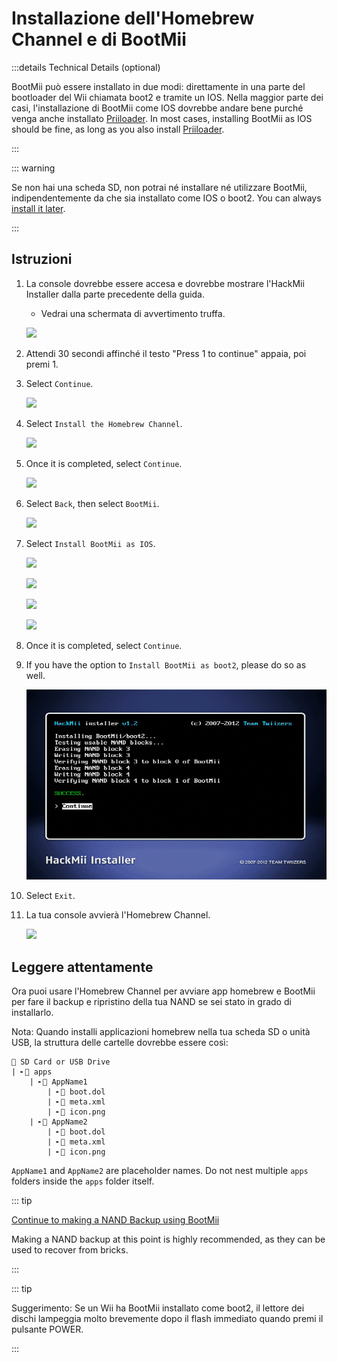 # Installazione dell'Homebrew Channel e di BootMii

:::details Technical Details (optional)

BootMii può essere installato in due modi: direttamente in una parte del bootloader del Wii chiamata boot2 e tramite un IOS. Nella maggior parte dei casi, l'installazione di BootMii come IOS dovrebbe andare bene purché venga anche installato <a href="priiloader">Priiloader</a>. In most cases, installing BootMii as IOS should be fine, as long as you also install [Priiloader](priiloader).

:::

::: warning

Se non hai una scheda SD, non potrai né installare né utilizzare BootMii, indipendentemente da che sia installato come IOS o boot2.
You can always [install it later](hackmii).

:::

## Istruzioni

1. La console dovrebbe essere accesa e dovrebbe mostrare l'HackMii Installer dalla parte precedente della guida.

   - Vedrai una schermata di avvertimento truffa.

   ![](/images/hackmii/scam.png)

2. Attendi 30 secondi affinché il testo "Press 1 to continue" appaia, poi premi 1.

3. Select `Continue`.

   ![](/images/hackmii/test_results.png)

4. Select `Install the Homebrew Channel`.

   ![](/images/hackmii/hbc_install.png)

5. Once it is completed, select `Continue`.

   ![](/images/hackmii/hbc_install_ok.png)

6. Select `Back`, then select `BootMii`.

   ![](/images/hackmii/bootmii_install.png)

7. Select `Install BootMii as IOS`.

   ![](/images/hackmii/bootmii_install1.png)

   ![](/images/hackmii/bootmii_install2.png)

   ![](/images/hackmii/bootmii_install3.png)

   ![](/images/hackmii/bootmii_install_ok.png)

8. Once it is completed, select `Continue`.

9. If you have the option to `Install BootMii as boot2`, please do so as well.

   ![](/images/hackmii/bootmii_install4.png)

10. Select `Exit`.

11. La tua console avvierà l'Homebrew Channel.

    ![](/images/hbc/blank.png)

## Leggere attentamente

Ora puoi usare l'Homebrew Channel per avviare app homebrew e BootMii per fare il backup e ripristino della tua NAND se sei stato in grado di installarlo.

Nota: Quando installi applicazioni homebrew nella tua scheda SD o unità USB, la struttura delle cartelle dovrebbe essere così:

```
💾 SD Card or USB Drive
| ╸📁 apps
	| ╸📁 AppName1
		| ╸📄 boot.dol
		| ╸📄 meta.xml
		| ╸📄 icon.png
	| ╸📁 AppName2
		| ╸📄 boot.dol
		| ╸📄 meta.xml
		| ╸📄 icon.png
```

`AppName1` and `AppName2` are placeholder names. Do not nest multiple `apps` folders inside the `apps` folder itself.

::: tip

[Continue to making a NAND Backup using BootMii](bootmii)

Making a NAND backup at this point is highly recommended, as they can be used to recover from bricks.

:::

::: tip

Suggerimento: Se un Wii ha BootMii installato come boot2, il lettore dei dischi lampeggia molto brevemente dopo il flash immediato quando premi il pulsante POWER.

:::
